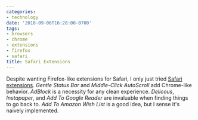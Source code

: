 ```yaml
---
categories:
- technology
date: '2010-09-06T16:28:00-0700'
tags:
- browsers
- chrome
- extensions
- firefox
- safari
title: Safari Extensions
---
```


Despite wanting Firefox-like extensions for Safari, I only just tried [Safari extensions](http://extensions.apple.com/). *Gentle Status Bar* and *Middle-Click AutoScroll* add Chrome-like behavior. *AdBlock* is a necessity for any clean experience. *Delicous*, *Instapaper*, and *Add To Google Reader* are invaluable when finding things to go back to. *Add To Amazon Wish List* is a good idea, but I sense it's naively implemented.
